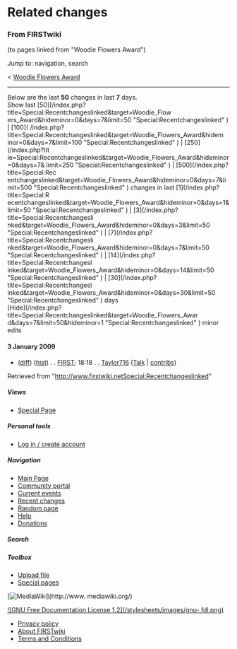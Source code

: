# Related changes

### From FIRSTwiki

(to pages linked from "Woodie Flowers Award")

Jump to: navigation, search

&lt; [Woodie Flowers Award](/index.php?title=Woodie_Flowers_Award&redirect=no
"Woodie Flowers Award" )  

* * *

Below are the last **50** changes in last **7** days.  
Show last [50](/index.php?title=Special:Recentchangeslinked&target=Woodie_Flow
ers_Award&hideminor=0&days=7&limit=50 "Special:Recentchangeslinked" ) | [100](
/index.php?title=Special:Recentchangeslinked&target=Woodie_Flowers_Award&hidem
inor=0&days=7&limit=100 "Special:Recentchangeslinked" ) | [250](/index.php?tit
le=Special:Recentchangeslinked&target=Woodie_Flowers_Award&hideminor=0&days=7&
limit=250 "Special:Recentchangeslinked" ) | [500](/index.php?title=Special:Rec
entchangeslinked&target=Woodie_Flowers_Award&hideminor=0&days=7&limit=500
"Special:Recentchangeslinked" ) changes in last [1](/index.php?title=Special:R
ecentchangeslinked&target=Woodie_Flowers_Award&hideminor=0&days=1&limit=50
"Special:Recentchangeslinked" ) | [3](/index.php?title=Special:Recentchangesli
nked&target=Woodie_Flowers_Award&hideminor=0&days=3&limit=50
"Special:Recentchangeslinked" ) | [7](/index.php?title=Special:Recentchangesli
nked&target=Woodie_Flowers_Award&hideminor=0&days=7&limit=50
"Special:Recentchangeslinked" ) | [14](/index.php?title=Special:Recentchangesl
inked&target=Woodie_Flowers_Award&hideminor=0&days=14&limit=50
"Special:Recentchangeslinked" ) | [30](/index.php?title=Special:Recentchangesl
inked&target=Woodie_Flowers_Award&hideminor=0&days=30&limit=50
"Special:Recentchangeslinked" ) days  
[Hide](/index.php?title=Special:Recentchangeslinked&target=Woodie_Flowers_Awar
d&days=7&limit=50&hideminor=1 "Special:Recentchangeslinked" ) minor edits

#### 3 January 2009

  * ([diff](/index.php?title=FIRST&curid=671&diff=70379&oldid=68891 "FIRST" )) ([hist](/index.php?title=FIRST&curid=671&action=history "FIRST" )) . . [FIRST](FIRST "FIRST" ); 18:18 . . [Taylor716](/index.php?title=User:Taylor716&action=edit "User:Taylor716" ) ([Talk](/index.php?title=User_talk:Taylor716&action=edit "User talk:Taylor716" ) | [contribs](/index.php?title=Special:Contributions&target=Taylor716 "Special:Contributions" ))

Retrieved from
"<http://www.firstwiki.netSpecial:Recentchangeslinked>"

##### Views

  * [Special Page](Special:Recentchangeslinked/Woodie_Flowers_Award)

##### Personal tools

  * [Log in / create account](/index.php?title=Special:Userlogin&returnto=Special:Recentchangeslinked)

[](Main_Page "Main Page" )

##### Navigation

  * [Main Page](Main_Page)
  * [Community portal](FIRSTwiki:Community_portal)
  * [Current events](Current_events)
  * [Recent changes](Special:Recentchanges)
  * [Random page](Special:Random)
  * [Help](Help:Contents)
  * [Donations](FIRSTwiki:Site_support)

##### Search



##### Toolbox

  * [Upload file](Special:Upload)
  * [Special pages](Special:Specialpages)

[![MediaWiki](/skins/common/images/poweredby_mediawiki_88x31.png)](http://www.
mediawiki.org/)

[![GNU Free Documentation License 1.2](/stylesheets/images/gnu-
fdl.png)](http://www.gnu.org/copyleft/fdl.html)

  * [Privacy policy](FIRSTwiki:Privacy_policy "FIRSTwiki:Privacy policy" )
  * [About FIRSTwiki](FIRSTwiki:About "FIRSTwiki:About" )
  * [Terms and Conditions](FIRSTwiki:Terms_and_conditions "FIRSTwiki:Terms and conditions" )


